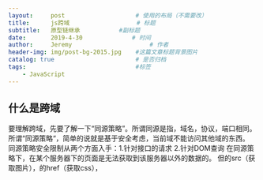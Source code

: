 ```yaml
---
layout:     post                    # 使用的布局（不需要改）
title:      js跨域                   # 标题 
subtitle:   原型链继承           #副标题
date:       2019-4-30              # 时间
author:     Jeremy                      # 作者
header-img: img/post-bg-2015.jpg    #这篇文章标题背景图片
catalog: true                       # 是否归档
tags:                               #标签
    - JavaScript
---
```


## 什么是跨域
要理解跨域，先要了解一下“同源策略”。所谓同源是指，域名，协议，端口相同。所谓“同源策略“，简单的说就是基于安全考虑，当前域不能访问其他域的东西。
同源策略安全限制从两个方面入手：1.针对接口的请求 2.针对DOM查询
在同源策略下，在某个服务器下的页面是无法获取到该服务器以外的数据的。
但<img>的src（获取图片），<link>的href（获取css），<script>的src（获取javascript）这三个都不符合同源策略，它们可以跨域获取数据。 

## 什么是jsonp
JSONP 是 JSON with padding（填充式 JSON 或参数式 JSON）的简写。

JSONP实现跨域请求的原理简单的说，就是动态创建<script>标签，然后利用<script>的src 不受同源策略约束来跨域获取数据。
       
JSONP 由两部分组成：回调函数和数据。回调函数是当响应到来时应该在页面中调用的函数。回调函数的名字一般是在请求中指定的。而数据就是传入回调函数中的 JSON 数据。

动态创建<script>标签，设置其src，回调函数在src中设置：        

    var script = document.createElement("script");
    script.src = "https://api.douban.com/v2/book/search?q=javascript&count=1&callback=handleResponse";
    document.body.insertBefore(script, document.body.firstChild);
  
在页面中，返回的JSON作为参数传入回调函数中，我们通过回调函数来来操作数据。

    function handleResponse(response){
        // 对response数据进行操作代码
    }




          